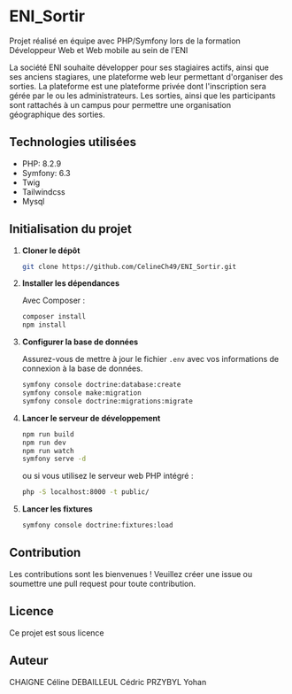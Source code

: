 # ENI_Sortir
Projet réalisé en équipe avec PHP/Symfony lors de la formation Développeur Web et Web mobile au sein de l'ENI

La société ENI souhaite développer pour ses stagiaires actifs, ainsi que ses anciens stagiares, une plateforme web leur permettant d'organiser des sorties.
La plateforme est une plateforme privée dont l'inscription sera gérée par le ou les administrateurs.
Les sorties, ainsi que les participants sont rattachés à un campus pour permettre une organisation géographique des sorties.


## Technologies utilisées

- PHP: 8.2.9
- Symfony: 6.3
- Twig
- Tailwindcss
- Mysql


## Initialisation du projet

1. **Cloner le dépôt**

   ```bash
   git clone https://github.com/CelineCh49/ENI_Sortir.git
   ```

2. **Installer les dépendances**

   Avec Composer :

   ```bash
   composer install
   npm install
   ```

3. **Configurer la base de données**

   Assurez-vous de mettre à jour le fichier `.env` avec vos informations de connexion à la base de données.

   ```bash
   symfony console doctrine:database:create
   symfony console make:migration
   symfony console doctrine:migrations:migrate
   ```

4. **Lancer le serveur de développement**

   ```bash
   npm run build
   npm run dev
   npm run watch
   symfony serve -d
   ```

   ou si vous utilisez le serveur web PHP intégré :

   ```bash
   php -S localhost:8000 -t public/
   ```
5. **Lancer les fixtures**

   ```bash
   symfony console doctrine:fixtures:load
   ```

## Contribution

Les contributions sont les bienvenues ! Veuillez créer une issue ou soumettre une pull request pour toute contribution.

## Licence

Ce projet est sous licence 


## Auteur
CHAIGNE Céline
DEBAILLEUL Cédric
PRZYBYL Yohan

